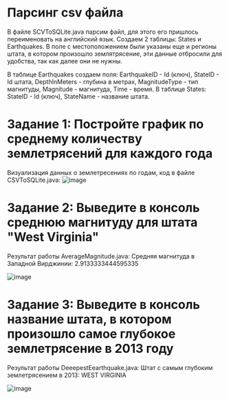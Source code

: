 # Парсинг csv файла

В файле SCVToSQLite.java парсим файл, для этого его пришлось переименовать на английский язык. Создаем 2 таблицы: States и Earthquakes. В поле с местоположением были указаны еще и регионы штата, в котором произошло землятрясение, эти данные отбросили для удобства, так как далее они не нужны. 

В таблице Earthquakes создаем поля: EarthquakeID - Id (ключ), StateID - Id штата, DepthInMeters - глубина в метрах, MagnitudeType - тип магнитуды, Magnitude - магнитуда, Time - время.
В таблице States: StateID - Id (ключ), StateName - название штата.

# Задание 1: Постройте график по среднему количеству землетрясений для каждого года

Визуализация данных о землетресениях по годам, код в файле CSVToSQLite.java:
![image](https://github.com/mewdy-sys/earthquakes1/assets/58120540/d04928c5-117b-43a8-8fbc-e3be7925976a)

# Задание 2: Выведите в консоль среднюю магнитуду для штата "West Virginia"

Результат работы AverageMagnitude.java: Средняя магнитуда в Западной Вирджинии: 2.9133333444595335

![image](https://github.com/mewdy-sys/earthquakes1/assets/58120540/e38c3160-b2fa-45ee-91d4-330738c0226e)

# Задание 3: Выведите в консоль название штата, в котором произошло самое глубокое землетрясение в 2013 году

Результат работы DeeepestEearthquake.java: Штат с самым глубоким землетрясением в 2013: WEST VIRGINIA

![image](https://github.com/mewdy-sys/earthquakes1/assets/58120540/f0ada2bf-5669-497e-a811-a214f0b25182)
